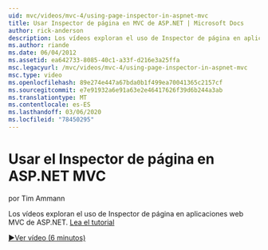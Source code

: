 ```yaml
---
uid: mvc/videos/mvc-4/using-page-inspector-in-aspnet-mvc
title: Usar Inspector de página en MVC de ASP.NET | Microsoft Docs
author: rick-anderson
description: Los vídeos exploran el uso de Inspector de página en aplicaciones web MVC de ASP.NET. Leer la tutorial
ms.author: riande
ms.date: 06/04/2012
ms.assetid: ea642733-8085-40c1-a33f-d216e3a25ffa
msc.legacyurl: /mvc/videos/mvc-4/using-page-inspector-in-aspnet-mvc
msc.type: video
ms.openlocfilehash: 89e274e447a67bda0b1f499ea70041365c2157cf
ms.sourcegitcommit: e7e91932a6e91a63e2e46417626f39d6b244a3ab
ms.translationtype: MT
ms.contentlocale: es-ES
ms.lasthandoff: 03/06/2020
ms.locfileid: "78450295"
---
```

# <a name="using-page-inspector-in-aspnet-mvc"></a>Usar el Inspector de página en ASP.NET MVC

por Tim Ammann

Los vídeos exploran el uso de Inspector de página en aplicaciones web MVC de ASP.NET. [Lea el tutorial](../../overview/views/using-page-inspector-in-aspnet-mvc.md)

[&#9654;Ver vídeo (6 minutos)](https://channel9.msdn.com/Blogs/ASP-NET-Site-Videos/using-page-inspector-in-aspnet-mvc)
